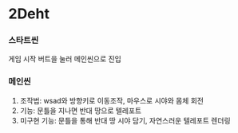 # 2Deht

### 스타트씬

게임 시작 버트을 눌러 메인씬으로 진입

### 메인씬

1. 조작법: wsad와 방향키로 이동조작, 마우스로 시야와 몸체 회전
2. 기능: 문틀을 지나면 반대 땅으로 텔레포트
3. 미구현 기능: 문틀을 통해 반대 땅 시야 담기, 자연스러운 텔레포트 렌더링
